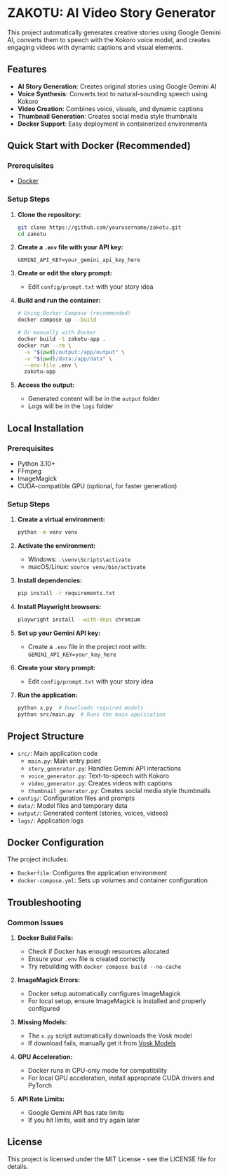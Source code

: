 # ZAKOTU: AI Video Story Generator

This project automatically generates creative stories using Google Gemini AI, converts them to speech with the Kokoro voice model, and creates engaging videos with dynamic captions and visual elements.

## Features

- **AI Story Generation**: Creates original stories using Google Gemini AI
- **Voice Synthesis**: Converts text to natural-sounding speech using Kokoro
- **Video Creation**: Combines voice, visuals, and dynamic captions
- **Thumbnail Generation**: Creates social media style thumbnails
- **Docker Support**: Easy deployment in containerized environments

## Quick Start with Docker (Recommended)

### Prerequisites
- [Docker](https://www.docker.com/products/docker-desktop/)

### Setup Steps

1. **Clone the repository:**
   ```bash
   git clone https://github.com/yourusername/zakotu.git
   cd zakotu
   ```

2. **Create a `.env` file with your API key:**
   ```
   GEMINI_API_KEY=your_gemini_api_key_here
   ```

3. **Create or edit the story prompt:**
   - Edit `config/prompt.txt` with your story idea

4. **Build and run the container:**
   ```bash
   # Using Docker Compose (recommended)
   docker compose up --build
   
   # Or manually with Docker
   docker build -t zakotu-app .
   docker run --rm \
     -v "$(pwd)/output:/app/output" \
     -v "$(pwd)/data:/app/data" \
     --env-file .env \
     zakotu-app
   ```

5. **Access the output:**
   - Generated content will be in the `output` folder
   - Logs will be in the `logs` folder

## Local Installation

### Prerequisites

- Python 3.10+
- FFmpeg
- ImageMagick
- CUDA-compatible GPU (optional, for faster generation)

### Setup Steps

1. **Create a virtual environment:**
   ```bash
   python -m venv venv
   ```

2. **Activate the environment:**
   - Windows: `.\venv\Scripts\activate`
   - macOS/Linux: `source venv/bin/activate`

3. **Install dependencies:**
   ```bash
   pip install -r requirements.txt
   ```

4. **Install Playwright browsers:**
   ```bash
   playwright install --with-deps chromium
   ```

5. **Set up your Gemini API key:**
   - Create a `.env` file in the project root with: `GEMINI_API_KEY=your_key_here`

6. **Create your story prompt:**
   - Edit `config/prompt.txt` with your story idea

7. **Run the application:**
   ```bash
   python x.py  # Downloads required models
   python src/main.py  # Runs the main application
   ```

## Project Structure

- `src/`: Main application code
  - `main.py`: Main entry point
  - `story_generator.py`: Handles Gemini API interactions
  - `voice_generator.py`: Text-to-speech with Kokoro
  - `video_generator.py`: Creates videos with captions
  - `thumbnail_generator.py`: Creates social media style thumbnails
- `config/`: Configuration files and prompts
- `data/`: Model files and temporary data
- `output/`: Generated content (stories, voices, videos)
- `logs/`: Application logs

## Docker Configuration

The project includes:
- `Dockerfile`: Configures the application environment
- `docker-compose.yml`: Sets up volumes and container configuration

## Troubleshooting

### Common Issues

1. **Docker Build Fails:**
   - Check if Docker has enough resources allocated
   - Ensure your `.env` file is created correctly
   - Try rebuilding with `docker compose build --no-cache`

2. **ImageMagick Errors:**
   - Docker setup automatically configures ImageMagick
   - For local setup, ensure ImageMagick is installed and properly configured

3. **Missing Models:**
   - The `x.py` script automatically downloads the Vosk model
   - If download fails, manually get it from [Vosk Models](https://alphacephei.com/vosk/models)

4. **GPU Acceleration:**
   - Docker runs in CPU-only mode for compatibility
   - For local GPU acceleration, install appropriate CUDA drivers and PyTorch

5. **API Rate Limits:**
   - Google Gemini API has rate limits
   - If you hit limits, wait and try again later

## License

This project is licensed under the MIT License - see the LICENSE file for details.
